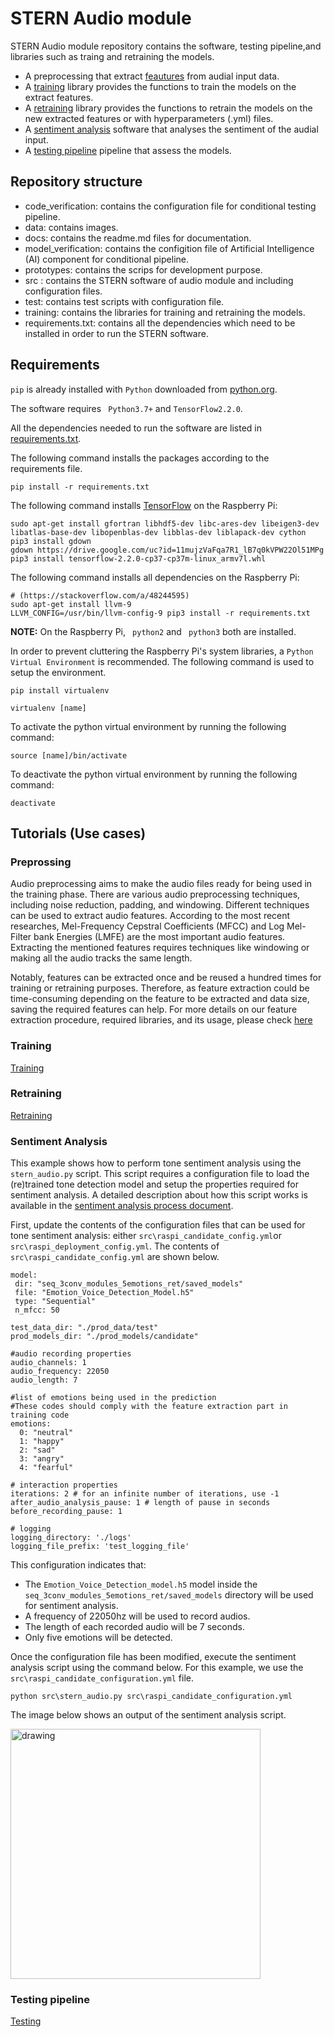 # STERN Audio module

STERN Audio module repository contains the software, testing pipeline,and libraries such as traing and retraining the models. 

- A preprocessing that extract [feautures](./docs/FeatureExtraction.md) from audial input data. 
- A [training](./docs/Training.md) library provides the functions to train the models on the extract features. 
- A [retraining](./docs/Retraining.md) library provides the functions to retrain the models on the new extracted features or with hyperparameters (.yml) files. 
- A [sentiment analysis](./docs/SentimentAnalysis.md) software that analyses the sentiment of the audial input. 
- A [testing pipeline](./docs/Testing.md) pipeline that assess the models. 

## Repository structure

- code_verification: contains the configuration file for conditional testing pipeline.
- data: contains images.
- docs: contains the readme.md files for documentation.
- model_verification: contains the configition file of Artificial Intelligence (AI) component for conditional pipeline.
- prototypes: contains the scrips for development purpose.
- src : contains the STERN software of audio module and including configuration files. 
- test: contains test scripts with configuration file.
- training: contains the libraries for training and retraining the models.
- requirements.txt: contains all the dependencies which need to be installed in order to run the STERN software.

## Requirements

` pip ` is already installed with `Python` downloaded from [python.org](https://www.python.org/). 

The software requires ` Python3.7+` and `TensorFlow2.2.0`. 

All the dependencies needed to run the software are listed in [requirements.txt](requirements.txt). 

The following command installs the packages according to the requirements file. 

` pip install -r requirements.txt `

The following command installs [TensorFlow](https://qengineering.eu/install-tensorflow-2.2.0-on-raspberry-pi-4.html) on the Raspberry Pi:

```
sudo apt-get install gfortran libhdf5-dev libc-ares-dev libeigen3-dev libatlas-base-dev libopenblas-dev libblas-dev liblapack-dev cython
pip3 install gdown
gdown https://drive.google.com/uc?id=11mujzVaFqa7R1_lB7q0kVPW22Ol51MPg
pip3 install tensorflow-2.2.0-cp37-cp37m-linux_armv7l.whl

```

The following command installs all dependencies on the Raspberry Pi:

```
# (https://stackoverflow.com/a/48244595)
sudo apt-get install llvm-9
LLVM_CONFIG=/usr/bin/llvm-config-9 pip3 install -r requirements.txt
```
**NOTE:** On the Raspberry Pi, ` python2` and ` python3` both are installed. 

In order to prevent cluttering the Raspberry Pi's system libraries, a `Python Virtual Environment` is recommended. The following command is used to setup the environment. 

```
pip install virtualenv

virtualenv [name]

```
To activate the python virtual environment by running the following command:

`source [name]/bin/activate`

To deactivate the python virtual environment by running the following command:

`deactivate`

## Tutorials (Use cases)

### Preprossing 
Audio preprocessing aims to make the audio files ready for being used in the training phase. There are various audio preprocessing techniques, including noise reduction, padding, and windowing. Different techniques can be used to extract audio features. According to the most recent researches, Mel-Frequency Cepstral Coefficients (MFCC) and Log Mel-Filter bank Energies (LMFE) are the most important audio features. Extracting the mentioned features requires techniques like windowing or making all the audio tracks the same length.

Notably, features can be extracted once and be reused a hundred times for training or retraining purposes. Therefore, as feature extraction could be time-consuming depending on the feature to be extracted and data size, saving the required features can help. For more details on our feature extraction procedure, required libraries, and its usage, please check [here](/gitlab/st-c2019/esa/audio-sentiment-analysis/-/blob/add_readme/./docs/feature_Extraction.md)

### Training 

[Training](./docs/Training.md)

### Retraining
[Retraining](./docs/Retraining.md)

### Sentiment Analysis
This example shows how to perform tone sentiment analysis using the ```stern_audio.py``` script. This script requires a configuration file to load the (re)trained tone detection model and setup the properties required for sentiment analysis. A detailed description about how this script works is available in the [sentiment analysis process document](./docs/sentiment_analysis.md).

First, update the contents of the configuration files that can be used for tone sentiment analysis: either ```src\raspi_candidate_config.yml```or ```src\raspi_deployment_config.yml```. The contents of ```src\raspi_candidate_config.yml``` are shown below.

```
model:
 dir: "seq_3conv_modules_5emotions_ret/saved_models"
 file: "Emotion_Voice_Detection_Model.h5"
 type: "Sequential"
 n_mfcc: 50

test_data_dir: "./prod_data/test"
prod_models_dir: "./prod_models/candidate"

#audio recording properties
audio_channels: 1
audio_frequency: 22050 
audio_length: 7

#list of emotions being used in the prediction
#These codes should comply with the feature extraction part in training code
emotions:
  0: "neutral"
  1: "happy"
  2: "sad"
  3: "angry"
  4: "fearful"

# interaction properties
iterations: 2 # for an infinite number of iterations, use -1
after_audio_analysis_pause: 1 # length of pause in seconds
before_recording_pause: 1

# logging
logging_directory: './logs'
logging_file_prefix: 'test_logging_file'
```

This configuration indicates that:
* The ```Emotion_Voice_Detection_model.h5``` model inside the ```seq_3conv_modules_5emotions_ret/saved_models``` directory will be used for sentiment analysis.
* A frequency of 22050hz will be used to record audios.
* The length of each recorded audio will be 7 seconds.
* Only five emotions will be detected.

Once the configuration file has been modified, execute the sentiment analysis script using the command below. For this example, we use the ```src\raspi_candidate_configuration.yml``` file.

```python src\stern_audio.py src\raspi_candidate_configuration.yml```

The image below shows an output of the sentiment analysis script.

<img src="./docs/images/sentiment-analysis-prediction.PNG" alt="drawing" width="400"/>


### Testing pipeline
[Testing]('./docs/Testing.md')
